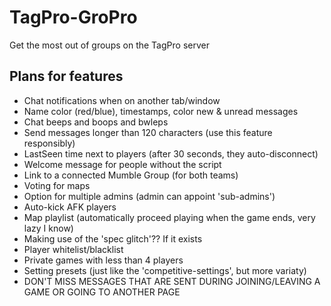 # TagPro-GroPro
Get the most out of groups on the TagPro server

## Plans for features
- Chat notifications when on another tab/window
- Name color (red/blue), timestamps, color new & unread messages
- Chat beeps and boops and bwleps
- Send messages longer than 120 characters (use this feature responsibly)
- LastSeen time next to players (after 30 seconds, they auto-disconnect)
- Welcome message for people without the script
- Link to a connected Mumble Group (for both teams)
- Voting for maps
- Option for multiple admins (admin can appoint 'sub-admins')
- Auto-kick AFK players
- Map playlist (automatically proceed playing when the game ends, very lazy I know)
- Making use of the 'spec glitch'?? If it exists
- Player whitelist/blacklist
- Private games with less than 4 players
- Setting presets (just like the 'competitive-settings', but more variaty)
- DON'T MISS MESSAGES THAT ARE SENT DURING JOINING/LEAVING A GAME OR GOING TO ANOTHER PAGE
